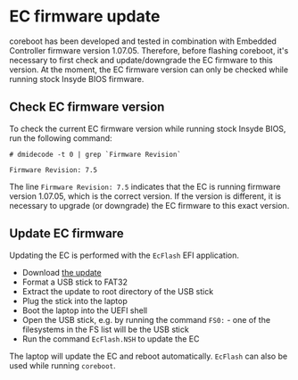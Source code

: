 # EC firmware update

coreboot has been developed and tested in combination with Embedded Controller
firmware version 1.07.05. Therefore, before flashing coreboot, it's necessary to
first check and update/downgrade the EC firmware to this version. At the moment,
the EC firmware version can only be checked while running stock Insyde BIOS
firmware.

## Check EC firmware version

To check the current EC firmware version while running stock Insyde BIOS, run
the following command:

```
# dmidecode -t 0 | grep `Firmware Revision`

Firmware Revision: 7.5
```

The line `Firmware Revision: 7.5` indicates that the EC is running firmware
version 1.07.05, which is the correct version. If the version is different, it
is necessary to upgrade (or downgrade) the EC firmware to this exact version.

## Update EC firmware

Updating the EC is performed with the `EcFlash` EFI application.

- Download [the update](https://cloud.3mdeb.com/index.php/s/HFGjcEfz5i75JRr)
- Format a USB stick to FAT32
- Extract the update to root directory of the USB stick
- Plug the stick into the laptop
- Boot the laptop into the UEFI shell
- Open the USB stick, e.g. by running the command `FS0:` - one of the
  filesystems in the FS list will be the USB stick
- Run the command `EcFlash.NSH` to update the EC

The laptop will update the EC and reboot automatically. `EcFlash` can also be
used while running `coreboot`.
